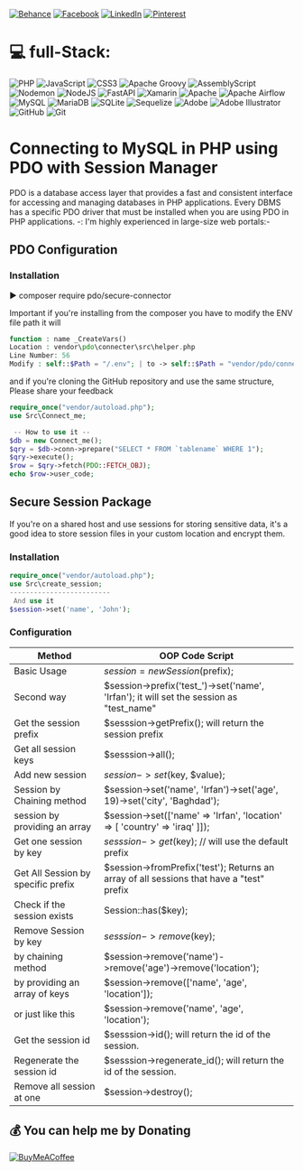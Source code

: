 
[![Behance](https://img.shields.io/badge/Behance-1769ff?logo=behance&logoColor=white)](https://behance.net/Irfan_Ghuori) [![Facebook](https://img.shields.io/badge/Facebook-%231877F2.svg?logo=Facebook&logoColor=white)](https://facebook.com/irfan.whitehead) [![LinkedIn](https://img.shields.io/badge/LinkedIn-%230077B5.svg?logo=linkedin&logoColor=white)](https://linkedin.com/in/irfan-ghuori-39b410155/) [![Pinterest](https://img.shields.io/badge/Pinterest-%23E60023.svg?logo=Pinterest&logoColor=white)](https://pinterest.com/irfanghuori_) 

# 💻 full-Stack:
![PHP](https://img.shields.io/badge/php-%23777BB4.svg?style=for-the-badge&logo=php&logoColor=white) ![JavaScript](https://img.shields.io/badge/javascript-%23323330.svg?style=for-the-badge&logo=javascript&logoColor=%23F7DF1E) ![CSS3](https://img.shields.io/badge/css3-%231572B6.svg?style=for-the-badge&logo=css3&logoColor=white) ![Apache Groovy](https://img.shields.io/badge/Apache%20Groovy-4298B8.svg?style=for-the-badge&logo=Apache+Groovy&logoColor=white) ![AssemblyScript](https://img.shields.io/badge/assembly%20script-%23000000.svg?style=for-the-badge&logo=assemblyscript&logoColor=white) ![Nodemon](https://img.shields.io/badge/NODEMON-%23323330.svg?style=for-the-badge&logo=nodemon&logoColor=%BBDEAD) ![NodeJS](https://img.shields.io/badge/node.js-6DA55F?style=for-the-badge&logo=node.js&logoColor=white) ![FastAPI](https://img.shields.io/badge/FastAPI-005571?style=for-the-badge&logo=fastapi) ![Xamarin](https://img.shields.io/badge/Xamarin-3199DC?style=for-the-badge&logo=xamarin&logoColor=white) ![Apache](https://img.shields.io/badge/apache-%23D42029.svg?style=for-the-badge&logo=apache&logoColor=white) ![Apache Airflow](https://img.shields.io/badge/Apache%20Airflow-017CEE?style=for-the-badge&logo=Apache%20Airflow&logoColor=white) ![MySQL](https://img.shields.io/badge/mysql-4479A1.svg?style=for-the-badge&logo=mysql&logoColor=white) ![MariaDB](https://img.shields.io/badge/MariaDB-003545?style=for-the-badge&logo=mariadb&logoColor=white) ![SQLite](https://img.shields.io/badge/sqlite-%2307405e.svg?style=for-the-badge&logo=sqlite&logoColor=white) ![Sequelize](https://img.shields.io/badge/Sequelize-52B0E7?style=for-the-badge&logo=Sequelize&logoColor=white) ![Adobe](https://img.shields.io/badge/adobe-%23FF0000.svg?style=for-the-badge&logo=adobe&logoColor=white) ![Adobe Illustrator](https://img.shields.io/badge/adobe%20illustrator-%23FF9A00.svg?style=for-the-badge&logo=adobe%20illustrator&logoColor=white) ![GitHub](https://img.shields.io/badge/github-%23121011.svg?style=for-the-badge&logo=github&logoColor=white) ![Git](https://img.shields.io/badge/git-%23F05033.svg?style=for-the-badge&logo=git&logoColor=white)



# Connecting to MySQL in PHP using PDO with Session Manager
PDO is a database access layer that provides a fast and consistent interface for accessing and managing databases in PHP applications. Every DBMS has a specific PDO driver that must be installed when you are using PDO in PHP applications.
-: I'm highly experienced in large-size web portals:-

## PDO Configuration


### Installation 
▶️ composer require pdo/secure-connector

Important if you're installing from the composer 
you have to modify the ENV file path it will 
```php
function : name _CreateVars()
Location : vendor\pdo\connecter\src\helper.php
Line Number: 56
Modify : self::$Path = "/.env"; | to -> self::$Path = "vendor/pdo/connecter/src/.env";
```
and if you're cloning the GitHub repository and use the same structure, Please share your feedback  


```php
require_once("vendor/autoload.php");
use Src\Connect_me;

 -- How to use it --
$db = new Connect_me();
$qry = $db->conn->prepare("SELECT * FROM `tablename` WHERE 1");
$qry->execute();
$row = $qry->fetch(PDO::FETCH_OBJ);
echo $row->user_code;
```


 ## Secure Session Package
If you're on a shared host and use sessions for storing sensitive data, 
it's a good idea to store session files in your custom location and encrypt them.

### Installation
```php
require_once("vendor/autoload.php");
use Src\create_session;
-------------------------
 And use it
$session->set('name', 'John');
```
### Configuration

| Method        | OOP Code Script |
| ------------- | -------------   |
| Basic Usage   | $session = new Session($prefix);   |
| Second way  | $session->prefix('test_')->set('name', 'Irfan');  it will set the session as "test_name"    |
| Get the session prefix | $sesssion->getPrefix(); will return the session prefix |
| Get all session keys | $sesssion->all(); |
| Add new session | $session->set($key, $value); |
| Session by Chaining method | $session->set('name', 'Irfan')->set('age', 19)->set('city', 'Baghdad'); |
| session by providing an array | $session->set(['name' => 'Irfan', 'location' => [ 'country' => 'iraq' ]]); |
| Get one session by key | $sesssion->get($key); // will use the default prefix |
| Get All Session by specific prefix | $session->fromPrefix('test'); Returns an array of all sessions that have a "test" prefix|
| Check if the session exists | Session::has($key); |
| Remove Session by key        | $sesssion->remove($key); |
| by chaining method |  $session->remove('name')->remove('age')->remove('location'); |
| by providing an array of keys  | $session->remove(['name', 'age', 'location']); |
| or just like this  | $session->remove('name', 'age', 'location'); |
| Get the session id | $sesssion->id();  will return the id of the session. |
| Regenerate the session id   | $sesssion->regenerate_id();  will return the id of the session. |
| Remove all session at one        | $session->destroy(); |





  ## 💰 You can help me by Donating
  [![BuyMeACoffee](https://img.shields.io/badge/Buy%20Me%20a%20Coffee-ffdd00?style=for-the-badge&logo=buy-me-a-coffee&logoColor=black)](https://buymeacoffee.com/irfanghuori) 

  




